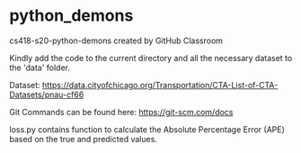 # python_demons
cs418-s20-python-demons created by GitHub Classroom
  
Kindly add the code to the current directory and all the necessary dataset to the 'data' folder.  

Dataset: https://data.cityofchicago.org/Transportation/CTA-List-of-CTA-Datasets/pnau-cf66  

Git Commands can be found here: https://git-scm.com/docs  

loss.py contains function to calculate the Absolute Percentage Error (APE) based on the true and predicted values.  
